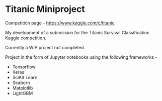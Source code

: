 # Titanic Miniproject

Competition page - https://www.kaggle.com/c/titanic

My development of a submission for the Titanic Survival Classification Kaggle competition.

Currently a WIP project not completed.

Project in the form of Jupyter notebooks using the following frameworks - 

* Tensorflow
* Keras
* SciKit Learn
* Seaborn
* Matplotlib
* LightGBM
